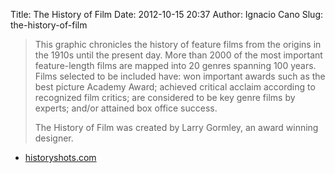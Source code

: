 Title: The History of Film
Date: 2012-10-15 20:37
Author: Ignacio Cano
Slug: the-history-of-film

> This graphic chronicles the history of feature films from the origins
> in the 1910s until the present day. More than 2000 of the most
> important feature-length films are mapped into 20 genres spanning 100
> years. Films selected to be included have: won important awards such
> as the best picture Academy Award; achieved critical acclaim according
> to recognized film critics; are considered to be key genre films by
> experts; and/or attained box office success.
>
> The History of Film was created by Larry Gormley, an award winning
> designer.

- [historyshots.com][]

  [historyshots.com]: http://www.historyshots.com/film/index.cfm?s=cirk
    "The History of Film"

